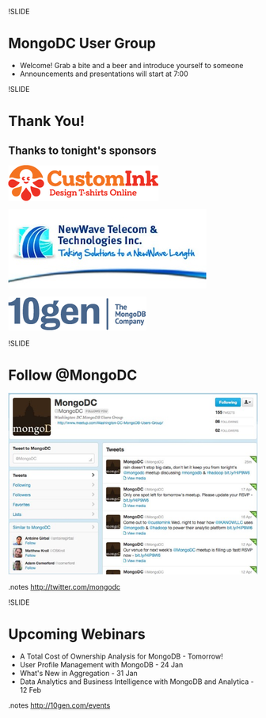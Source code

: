 !SLIDE 
# MongoDC User Group #

* Welcome!  Grab a bite and a beer and introduce yourself to someone
* Announcements and presentations will start at 7:00

!SLIDE
# Thank You! #

## Thanks to tonight's sponsors

![CustomInk](../images/inky-logotype-expanded.png)

![NewWave](../images/newwave.jpg)

![10gen](../images/logo_10gen.png)

!SLIDE
# Follow @MongoDC
![@mongodc](../images/mongodc_twitter.jpg)

.notes http://twitter.com/mongodc

!SLIDE 
# Upcoming Webinars

* A Total Cost of Ownership Analysis for MongoDB - Tomorrow!
* User Profile Management with MongoDB - 24 Jan
* What's New in Aggregation - 31 Jan
* Data Analytics and Business Intelligence with MongoDB and Analytica - 12 Feb

.notes http://10gen.com/events

